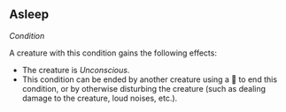 ## Asleep
*Condition*  

A creature with this condition gains the following effects:
* The creature is *Unconscious*.
* This condition can be ended by another creature using a 🔷 to end this condition, or by otherwise disturbing the creature (such as dealing damage to the creature, loud noises, etc.).
